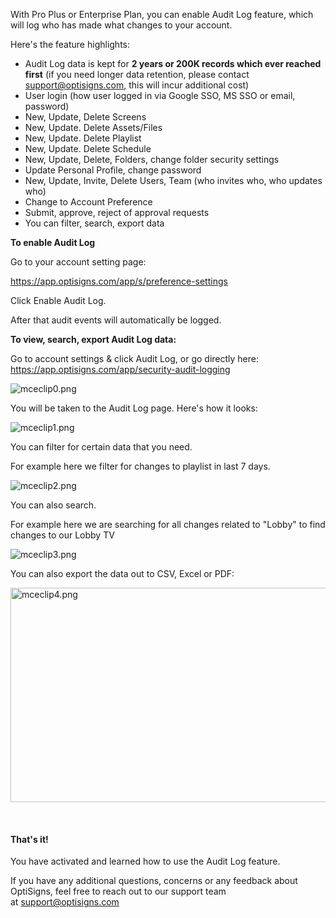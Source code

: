 <p>With Pro Plus or Enterprise Plan, you can enable Audit Log feature, which will log who has made what changes to your account.</p>
<p>Here's the feature highlights:</p>
<ul>
<li style="font-weight: 400;" aria-level="1"><span style="font-weight: 400;">Audit Log data is kept for <strong>2 years or 200K records which ever reached first</strong> (if you need longer data retention, please contact <a href="mailto:support@optisigns.com">support@optisigns.com</a>, this will incur additional cost)</span></li>
<li style="font-weight: 400;" aria-level="1"><span style="font-weight: 400;">User login (how user logged in via Google SSO, MS SSO or email, password)</span></li>
<li style="font-weight: 400;" aria-level="1"><span style="font-weight: 400;">New, Update, Delete Screens</span></li>
<li style="font-weight: 400;" aria-level="1"><span style="font-weight: 400;">New, Update. Delete Assets/Files</span></li>
<li style="font-weight: 400;" aria-level="1"><span style="font-weight: 400;">New, Update. Delete Playlist</span></li>
<li style="font-weight: 400;" aria-level="1"><span style="font-weight: 400;">New, Update. Delete Schedule</span></li>
<li style="font-weight: 400;" aria-level="1"><span style="font-weight: 400;">New, Update, Delete, Folders, change folder security settings</span></li>
<li style="font-weight: 400;" aria-level="1"><span style="font-weight: 400;">Update Personal Profile, change password</span></li>
<li style="font-weight: 400;" aria-level="1"><span style="font-weight: 400;">New, Update, Invite, Delete Users, Team (who invites who, who updates who)</span></li>
<li style="font-weight: 400;" aria-level="1"><span style="font-weight: 400;">Change to Account Preference</span></li>
<li style="font-weight: 400;" aria-level="1"><span style="font-weight: 400;">Submit, approve, reject of approval requests</span></li>
<li style="font-weight: 400;" aria-level="1"><span style="font-weight: 400;">You can filter, search, export data</span></li>
</ul>
<p><span style="font-weight: 400;"><strong>To enable Audit Log</strong></span></p>
<p><span style="font-weight: 400;">Go to your account setting page:</span></p>
<p><span style="font-weight: 400;"><a href="https://app.optisigns.com/app/s/preference-settings">https://app.optisigns.com/app/s/preference-settings</a></span></p>
<p><span style="font-weight: 400;">Click Enable Audit Log.</span></p>
<p><span style="font-weight: 400;">After that audit events will automatically be logged.</span></p>
<p><strong>To view, search, export Audit Log data:</strong></p>
<p><span style="font-weight: 400;">Go to account settings &amp; click Audit Log, or go directly here: <a href="https://app.optisigns.com/app/security-audit-logging">https://app.optisigns.com/app/security-audit-logging</a> </span></p>
<p><span style="font-weight: 400;"><img src="https://support.optisigns.com/hc/article_attachments/4403335839507" alt="mceclip0.png"></span></p>
<p><span style="font-weight: 400;">You will be taken to the Audit Log page. Here's how it looks:</span></p>
<p><span style="font-weight: 400;"><img src="https://support.optisigns.com/hc/article_attachments/4403348112275" alt="mceclip1.png"></span></p>
<p><span style="font-weight: 400;">You can filter for certain data that you need.</span></p>
<p><span style="font-weight: 400;">For example here we filter for changes to playlist in last 7 days.</span></p>
<p><span style="font-weight: 400;"><img src="https://support.optisigns.com/hc/article_attachments/4403335848723" alt="mceclip2.png"></span></p>
<p><span style="font-weight: 400;">You can also search.</span></p>
<p><span style="font-weight: 400;">For example here we are searching for all changes related to "Lobby" to find changes to our Lobby TV</span></p>
<p><span style="font-weight: 400;"><img src="https://support.optisigns.com/hc/article_attachments/4403335852819" alt="mceclip3.png"></span></p>
<p><span style="font-weight: 400;">You can also export the data out to CSV, Excel or PDF:</span></p>
<p><span style="font-weight: 400;"><img src="https://support.optisigns.com/hc/article_attachments/4403335855123" alt="mceclip4.png" width="562" height="343"></span></p>
<p> </p>
<h4 id="h_01HQ02TDZ4NXHVR4XT9AKNA9ZB"><strong>That's it!</strong></h4>
<p><span style="font-weight: 400;">You have activated and learned how to use the Audit Log feature.</span></p>
<p><span style="font-weight: 400;">If you have any additional questions, concerns or any feedback about OptiSigns, feel free to reach out to our support team at <a href="mailto:support@optisigns.com" target="_self">support@optisigns.com</a></span></p>
<p> </p>
<p> </p>
<p> </p>